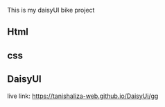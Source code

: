 This is my daisyUI bike project 
## Html
## css 
## DaisyUI

live link:  https://tanishaliza-web.github.io/DaisyUi/gg 
